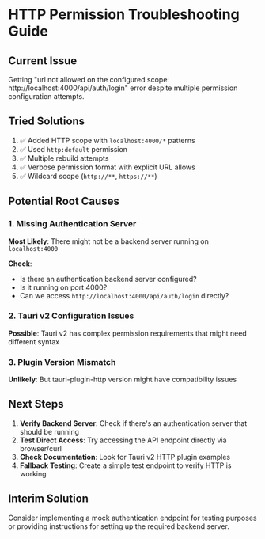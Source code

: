 # HTTP Permission Troubleshooting Guide

## Current Issue
Getting "url not allowed on the configured scope: http://localhost:4000/api/auth/login" error despite multiple permission configuration attempts.

## Tried Solutions
1. ✅ Added HTTP scope with `localhost:4000/*` patterns
2. ✅ Used `http:default` permission  
3. ✅ Multiple rebuild attempts
4. ✅ Verbose permission format with explicit URL allows
5. ✅ Wildcard scope (`http://**`, `https://**`)

## Potential Root Causes

### 1. Missing Authentication Server
**Most Likely**: There might not be a backend server running on `localhost:4000`

**Check**: 
- Is there an authentication backend server configured?
- Is it running on port 4000?
- Can we access `http://localhost:4000/api/auth/login` directly?

### 2. Tauri v2 Configuration Issues
**Possible**: Tauri v2 has complex permission requirements that might need different syntax

### 3. Plugin Version Mismatch
**Unlikely**: But tauri-plugin-http version might have compatibility issues

## Next Steps
1. **Verify Backend Server**: Check if there's an authentication server that should be running
2. **Test Direct Access**: Try accessing the API endpoint directly via browser/curl
3. **Check Documentation**: Look for Tauri v2 HTTP plugin examples
4. **Fallback Testing**: Create a simple test endpoint to verify HTTP is working

## Interim Solution
Consider implementing a mock authentication endpoint for testing purposes or providing instructions for setting up the required backend server.
